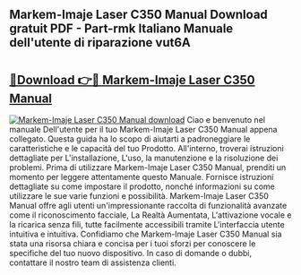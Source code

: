 ## Markem-Imaje Laser C350 Manual Download gratuit PDF - Part-rmk Italiano Manuale dell'utente di riparazione vut6A

# <h2><a href="http://dfd820f.blite.top/?on=Markem-Imaje+Laser+C350+Manual">🔗Download 👉🔴 Markem-Imaje Laser C350 Manual</a></h2>

[![Markem-Imaje Laser C350 Manual download](https://i.imgur.com/lujVjoI.png)](http://dfd820f.blite.top/?on=Markem-Imaje+Laser+C350+Manual)
Ciao e benvenuto nel manuale Dell'utente per il tuo Markem-Imaje Laser C350 Manual appena collegato. Questa guida ha lo scopo di aiutarti a padroneggiare le caratteristiche e le capacità del tuo Prodotto. All'interno, troverai istruzioni dettagliate per L'installazione, L'uso, la manutenzione e la risoluzione dei problemi. Prima di utilizzare Markem-Imaje Laser C350 Manual, prenditi un momento per leggere attentamente questo Manuale. Fornisce istruzioni dettagliate su come impostare il prodotto, nonché informazioni su come utilizzare le sue varie funzioni e possibilità. Markem-Imaje Laser C350 Manual offre agli utenti un'impressionante raccolta di funzionalità avanzate come il riconoscimento facciale, La Realtà Aumentata, L'attivazione vocale e la ricarica senza fili, tutte facilmente accessibili tramite L'interfaccia utente intuitiva e intuitiva. Confidiamo che Markem-Imaje Laser C350 Manual sia stata una risorsa chiara e concisa per i tuoi sforzi per conoscere le specifiche del tuo nuovo dispositivo. In caso di domande o dubbi, contattare il nostro team di assistenza clienti.
